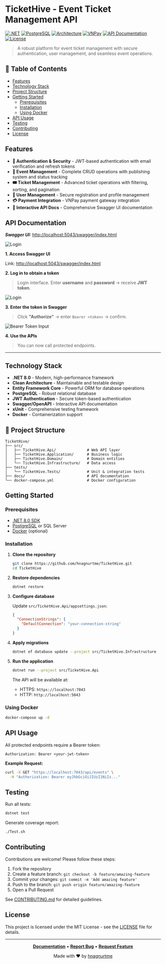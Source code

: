 # TicketHive - Event Ticket Management API

[![.NET](https://img.shields.io/badge/.NET-8.0-blue.svg)](https://dotnet.microsoft.com/)
[![PostgreSQL](https://img.shields.io/badge/Database-PostgreSQL-4169E1.svg?logo=postgresql&logoColor=white)](https://www.postgresql.org/)
[![Architecture](https://img.shields.io/badge/Clean%20Architecture-Pattern-orange.svg)](https://github.com/jasontaylordev/CleanArchitecture)
[![VNPay](https://img.shields.io/badge/Payment-VNPay-0A8A3A.svg?logo=cashapp&logoColor=white)](https://vnpay.vn/)
[![API Documentation](https://img.shields.io/badge/API-Documentation-green.svg)](https://hnagnurtme.github.io/TicketHive/)
[![License](https://img.shields.io/badge/License-MIT-yellow.svg)](https://opensource.org/licenses/MIT)

> A robust platform for event ticket management with secure authentication, user management, and seamless event operations.

## 📑 Table of Contents

- [Features](#-features)
- [Technology Stack](#-technology-stack)
- [Project Structure](#-project-structure)
- [Getting Started](#-getting-started)
  - [Prerequisites](#prerequisites)
  - [Installation](#installation)
  - [Using Docker](#using-docker)
- [API Usage](#-api-usage)
- [Testing](#-testing)
- [Contributing](#-contributing)
- [License](#-license)

##  Features

- **🔐 Authentication & Security** - JWT-based authentication with email verification and refresh tokens
- **🎪 Event Management** - Complete CRUD operations with publishing system and status tracking
- **🎟️ Ticket Management** - Advanced ticket operations with filtering, sorting, and pagination
- **👤 User Management** - Secure registration and profile management
- **💳 Payment Integration** - VNPay payment gateway integration
- **📖 Interactive API Docs** - Comprehensive Swagger UI documentation

## API Documentation
***Swagger UI:*** [http://localhost:5043/swagger/index.html](http://localhost:5043/swagger/index.html)

![Login](docs/image/login.png)

**1. Access Swagger UI**  

Link: [http://localhost:5043/swagger/index.html](http://localhost:5043/swagger/index.html)

**2. Log in to obtain a token**  
> Login interface. Enter **username** and **password** → receive **JWT token**.

![Login](docs/image/login.png)

**3. Enter the token in Swagger**  
> Click **"Authorize"** → enter `Bearer <token>` → confirm.

![Bearer Token Input](docs/image/auth.png)

**4. Use the APIs**  
> You can now call protected endpoints.
---
## Technology Stack

- **.NET 8.0** - Modern, high-performance framework
- **Clean Architecture** - Maintainable and testable design
- **Entity Framework Core** - Powerful ORM for database operations
- **PostgreSQL** - Robust relational database
- **JWT Authentication** - Secure token-based authentication
- **Swagger/OpenAPI** - Interactive API documentation
- **xUnit** - Comprehensive testing framework
- **Docker** - Containerization support

## 📁 Project Structure

```
TicketHive/
├── src/
│   ├── TicketHive.Api/              # Web API layer
│   ├── TicketHive.Application/      # Business logic
│   ├── TicketHive.Domain/           # Domain entities
│   └── TicketHive.Infrastructure/   # Data access
├── tests/
│   └── TicketHive.Tests/            # Unit & integration tests
├── docs/                            # API documentation
└── docker-compose.yml               # Docker configuration
```

## Getting Started

### Prerequisites

- [.NET 8.0 SDK](https://dotnet.microsoft.com/download)
- [PostgreSQL](https://www.postgresql.org/) or SQL Server
- [Docker](https://www.docker.com/) (optional)

### Installation

1. **Clone the repository**
   ```bash
   git clone https://github.com/hnagnurtme/TicketHive.git
   cd TicketHive
   ```

2. **Restore dependencies**
   ```bash
   dotnet restore
   ```

3. **Configure database**
   
   Update `src/TicketHive.Api/appsettings.json`:
   ```json
   {
     "ConnectionStrings": {
       "DefaultConnection": "your-connection-string"
     }
   }
   ```

4. **Apply migrations**
   ```bash
   dotnet ef database update --project src/TicketHive.Infrastructure
   ```

5. **Run the application**
   ```bash
   dotnet run --project src/TicketHive.Api
   ```

   The API will be available at:
   - HTTPS: `https://localhost:7043`
   - HTTP: `http://localhost:5043`

### Using Docker

```bash
docker-compose up -d
```

##  API Usage

All protected endpoints require a Bearer token:

```http
Authorization: Bearer <your-jwt-token>
```

**Example Request:**
```bash
curl -X GET "https://localhost:7043/api/events" \
  -H "Authorization: Bearer eyJhbGciOiJIUzI1NiIs..."
```

## Testing

Run all tests:
```bash
dotnet test
```

Generate coverage report:
```bash
./Test.sh
```

## Contributing

Contributions are welcome! Please follow these steps:

1. Fork the repository
2. Create a feature branch: `git checkout -b feature/amazing-feature`
3. Commit your changes: `git commit -m 'Add amazing feature'`
4. Push to the branch: `git push origin feature/amazing-feature`
5. Open a Pull Request

See [CONTRIBUTING.md](CONTRIBUTING.md) for detailed guidelines.

## License

This project is licensed under the MIT License - see the [LICENSE](LICENSE) file for details.

---

<div align="center">

**[Documentation](https://hnagnurtme.github.io/TicketHive/)** • **[Report Bug](https://github.com/hnagnurtme/TicketHive/issues)** • **[Request Feature](https://github.com/hnagnurtme/TicketHive/issues)**

Made with ❤️ by [hnagnurtme](https://github.com/hnagnurtme)

</div>